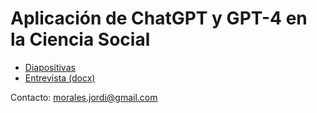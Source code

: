 # Aplicación de ChatGPT y GPT-4 en la Ciencia Social

- [Diapositivas](https://docs.google.com/presentation/d/1mklqQZmWF8xRsZZj377U5LnWSet81YARgt50FKCz1og/edit?usp=sharing)
- [Entrevista (docx)](https://github.com/jmoralesigras/chatgpt-upvehu/files/13960439/Entrevista.a.Javier.Diez.docx)


Contacto: morales.jordi@gmail.com
